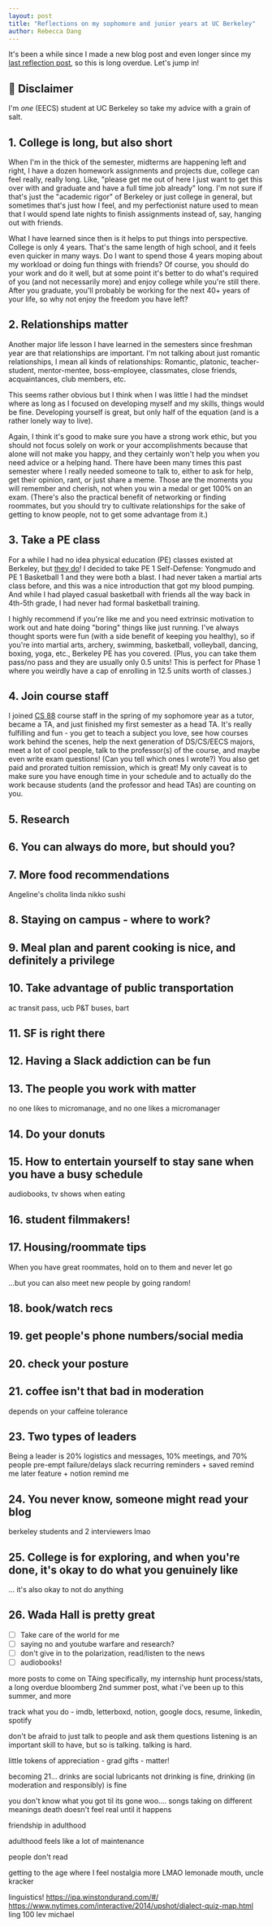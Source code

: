 ```yaml
---
layout: post
title: "Reflections on my sophomore and junior years at UC Berkeley"
author: Rebecca Dang
---
```


It's been a while since I made a new blog post and even longer since my
[last reflection post](/2022/08/24/reflections-on-my-second-semester-at-uc-berkeley.html),
so this is long overdue. Let's jump in!

## 🚫 Disclaimer

I'm _one_ (EECS) student at UC Berkeley so take my advice with a grain of salt.

## 1. College is long, but also short

When I'm in the thick of the semester, midterms are happening left and right, I have a dozen homework assignments
and projects due, college can feel really, really long. Like, "please get me out of here I just want to get
this over with and graduate and have a full time job already" long. I'm not sure if that's just the "academic rigor"
of Berkeley or just college in general, but sometimes that's just how I feel, and my perfectionist nature used
to mean that I would spend late nights to finish assignments instead of, say, hanging out with friends.

What I have learned since then is it helps to put things into perspective. College is only 4 years.
That's the same length of high school, and it feels even quicker in many ways. Do I want to spend those 4 years
moping about my workload or doing fun things with friends? Of course, you should do your work and do it well,
but at some point it's better to do what's required of you (and not necessarily more) and enjoy college
while you're still there. After you graduate, you'll probably be working for the next 40+ years of your life,
so why not enjoy the freedom you have left?

## 2. Relationships matter

Another major life lesson I have learned in the semesters since freshman year are that relationships are important.
I'm not talking about just romantic relationships, I mean all kinds of relationships: Romantic, platonic, teacher-student,
mentor-mentee, boss-employee, classmates, close friends, acquaintances, club members, etc.

This seems rather obvious but I think when I was little I had the mindset where as long as I focused on developing
myself and my skills, things would be fine. Developing yourself is great, but only half of the equation (and is
a rather lonely way to live).

Again, I think it's good to make sure you have a strong work ethic, but you should not focus solely on work
or your accomplishments because that alone will not make you happy, and they certainly won't help you
when you need advice or a helping hand. There have been many times this past semester where I really needed someone
to talk to, either to ask for help, get their opinion, rant, or just share a meme. Those are the moments
you will remember and cherish, not when you win a medal or get 100% on an exam. (There's also the practical
benefit of networking or finding roommates, but you should try to cultivate relationships for the sake of
getting to know people, not to get some advantage from it.)

## 3. Take a PE class

For a while I had no idea physical education (PE) classes existed at Berkeley, but [they do](https://pe.berkeley.edu/)!
I decided to take PE 1 Self-Defense: Yongmudo and PE 1 Basketball 1 and they were both a blast. I had never taken a martial arts
class before, and this was a nice introduction that got my blood pumping. And while I had played casual basketball with friends all the way back in 4th-5th grade, I had never had formal basketball training.

I highly recommend if you're like me and you need extrinsic motivation to work out and hate doing "boring" things like just running. I've always thought sports were fun (with a side benefit of keeping you healthy), so if you're into martial arts, archery, swimming, basketball, volleyball, dancing, boxing, yoga, etc., Berkeley PE has you covered. (Plus, you can
take them pass/no pass and they are usually only 0.5 units! This is perfect for Phase 1 where you weirdly
have a cap of enrolling in 12.5 units worth of classes.)

## 4. Join course staff

I joined [CS 88](https://c88c.org) course staff in the spring of my sophomore year as a tutor, became a TA, and just finished
my first semester as a head TA. It's really fulfilling and fun - you get to teach a subject you love, see how courses work behind the scenes, help the next generation of DS/CS/EECS majors, meet a lot of cool people, talk to the professor(s) of the course, and maybe even write exam questions! (Can you tell which ones I wrote?) You also get paid and prorated tuition remission, which is great! My only caveat is to make sure you have enough time in your schedule and to actually do the work because students (and the professor and head TAs) are counting on you.

## 5. Research

## 6. You can always do more, but should you?

## 7. More food recommendations

Angeline's
cholita linda
nikko sushi

## 8. Staying on campus - where to work?

## 9. Meal plan and parent cooking is nice, and definitely a privilege

## 10. Take advantage of public transportation

ac transit pass, ucb P&T buses, bart

## 11. SF is right there

## 12. Having a Slack addiction can be fun

## 13. The people you work with matter

no one likes to micromanage, and no one likes a micromanager

## 14. Do your donuts

## 15. How to entertain yourself to stay sane when you have a busy schedule

audiobooks, tv shows when eating

## 16. student filmmakers!

## 17. Housing/roommate tips

When you have great roommates, hold on to them and never let go

...but you can also meet new people by going random!

## 18. book/watch recs

## 19. get people's phone numbers/social media

## 20. check your posture

## 21. coffee isn't that bad in moderation

depends on your caffeine tolerance

## 23. Two types of leaders

Being a leader is 20% logistics and messages, 10% meetings, and 70% people
pre-empt failure/delays
slack recurring reminders + saved remind me later feature + notion remind me

## 24. You never know, someone might read your blog

berkeley students and 2 interviewers lmao

## 25. College is for exploring, and when you're done, it's okay to do what you genuinely like

... it's also okay to not do anything

## 26. Wada Hall is pretty great

- [ ] Take care of the world for me
- [ ] saying no and youtube warfare and research?
- [ ] don't give in to the polarization, read/listen to the news
- [ ] audiobooks!

more posts to come on TAing specifically, my internship hunt process/stats, a long overdue bloomberg 2nd summer post, what i've been up to this summer, and more

track what you do - imdb, letterboxd, notion, google docs, resume, linkedin, spotify

don't be afraid to just talk to people and ask them questions
listening is an important skill to have, but so is talking. talking is hard.

little tokens of appreciation - grad gifts - matter!

becoming 21...
drinks are social lubricants
not drinking is fine, drinking (in moderation and responsibly) is fine

you don't know what you got til its gone woo.... songs taking on different meanings
death doesn't feel real until it happens

friendship in adulthood

adulthood feels like a lot of maintenance

people don't read

getting to the age where I feel nostalgia more LMAO
lemonade mouth, uncle kracker

<!-- TODO publish to medium -->


linguistics!
https://ipa.winstondurand.com/#/
https://www.nytimes.com/interactive/2014/upshot/dialect-quiz-map.html
ling 100
lev michael
